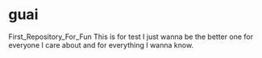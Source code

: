 # guai
First_Repository_For_Fun
This is for test
I just wanna be the better one for everyone I care about and for everything I wanna know.
